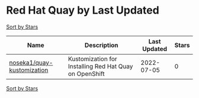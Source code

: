 # Red Hat Quay by Last Updated

[Sort by Stars](Red%20Hat%20Quay.Stars.md)

Name | Description | Last Updated | Stars 
--- | --- | --- | --- 
[noseka1/quay-kustomization](https://github.com/noseka1/quay-kustomization) | Kustomization for Installing Red Hat Quay on OpenShift | 2022-07-05 | 0 

[Sort by Stars](Red%20Hat%20Quay.Stars.md)